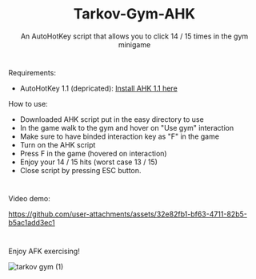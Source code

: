 <h1 align="center">Tarkov-Gym-AHK</h1>
<p align="center">An AutoHotKey script that allows you to click 14 / 15 times in the gym minigame</p>

<h1></h1>

Requirements:
- AutoHotKey 1.1 (depricated): [Install AHK 1.1 here](https://www.autohotkey.com/download/ahk-install.exe)

How to use:
- Downloaded AHK script put in the easy directory to use
- In the game walk to the gym and hover on "Use gym" interaction
- Make sure to have binded interaction key as "F" in the game
- Turn on the AHK script
- Press F in the game (hovered on interaction)
- Enjoy your 14 / 15 hits (worst case 13 / 15)
- Close script by pressing ESC button.

<h1></h1>

Video demo:

https://github.com/user-attachments/assets/32e82fb1-bf63-4711-82b5-b5ac1add3ec1

<h1></h1>

Enjoy AFK exercising!

![tarkov gym (1)](https://github.com/user-attachments/assets/e7414eaf-6222-4d27-8cea-ba46c29d1309)
